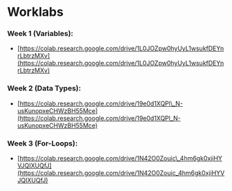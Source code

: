 # Worklabs

### Week 1 (Variables):

* [https://colab.research.google.com/drive/1L0JOZpw0hyUyL1wsukfDEYnrLbtrzMXv](https://colab.research.google.com/drive/1L0JOZpw0hyUyL1wsukfDEYnrLbtrzMXv)

### Week 2 (Data Types):

* [https://colab.research.google.com/drive/19e0d1XQPl\_N-usKunopxeCHWzBH55Mce](https://colab.research.google.com/drive/19e0d1XQPl_N-usKunopxeCHWzBH55Mce)

### Week 3 (For-Loops):

* [https://colab.research.google.com/drive/1N42O0Zouic\_4hm6gk0xjiHYVJQIXUQfJ](https://colab.research.google.com/drive/1N42O0Zouic_4hm6gk0xjiHYVJQIXUQfJ)
